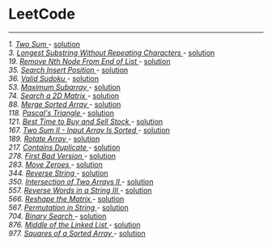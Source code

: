 # LeetCode
<HR>

*1. [ Two Sum ](https://leetcode.com/problems/two-sum/)* - [ solution ](/src/com/leetcode/problems/TwoSum.java)<br>
*3. [ Longest Substring Without Repeating Characters ](https://leetcode.com/problems/longest-substring-without-repeating-characters)* - [ solution ](/src/com/leetcode/problems/LongestSubstringWithoutRepeatingCharacters.java) <br>
*19. [ Remove Nth Node From End of List ](https://leetcode.com/problems/remove-nth-node-from-end-of-list/)* - [ solution ](/src/com/leetcode/problems/RemoveNthNodeFromList.java) <br>
*35. [ Search Insert Position ](https://leetcode.com/problems/search-insert-position/)* - [ solution ](/src/com/leetcode/problems/SearchInsertPosition.java) <br>
*36. [ Valid Sudoku ](https://leetcode.com/problems/valid-sudoku/)* - [ solution ](/src/com/leetcode/problems/ValidSudoku.java) <br>
*53. [ Maximum Subarray ](https://leetcode.com/problems/maximum-subarray/)* - [ solution ](/src/com/leetcode/problems/MaximumSubarray.java) <br>
*74. [ Search a 2D Matrix ](https://leetcode.com/problems/search-a-2d-matrix/)* - [ solution ](/src/com/leetcode/problems/Search2DMatrix.java) <br>
*88. [ Merge Sorted Array ](https://leetcode.com/problems/merge-sorted-array/)* - [ solution ](/src/com/leetcode/problems/MergeSortedArrays.java) <br>
*118. [ Pascal's Triangle ](https://leetcode.com/problems/pascals-triangle/)* - [ solution ](/src/com/leetcode/problems/PascalTriangle.java) <br>
*121. [ Best Time to Buy and Sell Stock ](https://leetcode.com/problems/best-time-to-buy-and-sell-stock/)* - [ solution ](/src/com/leetcode/problems/BestTimeToBuySellStock.java) <br>
*167. [ Two Sum II - Input Array Is Sorted ](https://leetcode.com/problems/two-sum-ii-input-array-is-sorted/)* - [ solution ](/src/com/leetcode/problems/TwoSum_2.java) <br>
*189. [ Rotate Array ](https://leetcode.com/problems/rotate-array/)* - [ solution ](/src/com/leetcode/problems/RotateArray.java) <br>
*217. [ Contains Duplicate ](https://leetcode.com/problems/contains-duplicate/)* - [ solution ](/src/com/leetcode/problems/ContainsDuplicate.java) <br>
*278. [ First Bad Version ](https://leetcode.com/problems/first-bad-version/)* - [ solution ](/src/com/leetcode/problems/FirstBadVersion.java) <br>
*283. [ Move Zeroes ](https://leetcode.com/problems/move-zeroes/)* - [ solution ](/src/com/leetcode/problems/MoveZeroes.java) <br>
*344. [ Reverse String ](https://leetcode.com/problems/reverse-string/)* - [ solution ](/src/com/leetcode/problems/ReverseString.java) <br>
*350. [ Intersection of Two Arrays II
](https://leetcode.com/problems/intersection-of-two-arrays-ii/)* - [ solution ](/src/com/leetcode/problems/ArrayIntersection_2.java) <br>
*557. [ Reverse Words in a String III ](https://leetcode.com/problems/reverse-words-in-a-string-iii/)* - [ solution ](/src/com/leetcode/problems/ReverseWords.java) <br>
*566. [ Reshape the Matrix ](https://leetcode.com/problems/reshape-the-matrix/)* - [ solution ](/src/com/leetcode/problems/ReshapeMatrix.java) <br>
*567. [ Permutation in String ](https://leetcode.com/problems/permutation-in-string/)* - [ solution ](/src/com/leetcode/problems/PermutationInString.java) <br>
*704. [ Binary Search ](https://leetcode.com/problems/binary-search/)* - [ solution ](/src/com/leetcode/problems/BinarySearch.java) <br>
*876. [ Middle of the Linked List ](https://leetcode.com/problems/middle-of-the-linked-list/)* - [ solution ](/src/com/leetcode/problems/MiddleOfList.java) <br>
*977. [ Squares of a Sorted Array
](https://leetcode.com/problems/squares-of-a-sorted-array/)* - [ solution ](/src/com/leetcode/problems/SquareOfSortedArray.java) <br>
